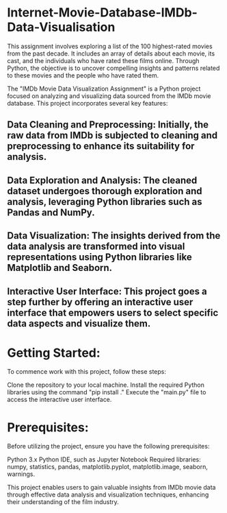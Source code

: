 # Internet-Movie-Database-IMDb-Data-Visualisation
This assignment involves exploring a list of the 100 highest-rated movies from the past decade. It includes an array of details about each movie, its cast, and the individuals who have rated these films online. Through Python, the objective is to uncover compelling insights and patterns related to these movies and the people who have rated them.

The "IMDb Movie Data Visualization Assignment" is a Python project focused on analyzing and visualizing data sourced from the IMDb movie database. This project incorporates several key features:

## Data Cleaning and Preprocessing: Initially, the raw data from IMDb is subjected to cleaning and preprocessing to enhance its suitability for analysis.

## Data Exploration and Analysis: The cleaned dataset undergoes thorough exploration and analysis, leveraging Python libraries such as Pandas and NumPy.

## Data Visualization: The insights derived from the data analysis are transformed into visual representations using Python libraries like Matplotlib and Seaborn.

## Interactive User Interface: This project goes a step further by offering an interactive user interface that empowers users to select specific data aspects and visualize them.

# Getting Started:
To commence work with this project, follow these steps:

Clone the repository to your local machine.
Install the required Python libraries using the command "pip install ."
Execute the "main.py" file to access the interactive user interface.

# Prerequisites:
Before utilizing the project, ensure you have the following prerequisites:

Python 3.x
Python IDE, such as Jupyter Notebook
Required libraries: numpy, statistics, pandas, matplotlib.pyplot, matplotlib.image, seaborn, warnings.

This project enables users to gain valuable insights from IMDb movie data through effective data analysis and visualization techniques, enhancing their understanding of the film industry.
